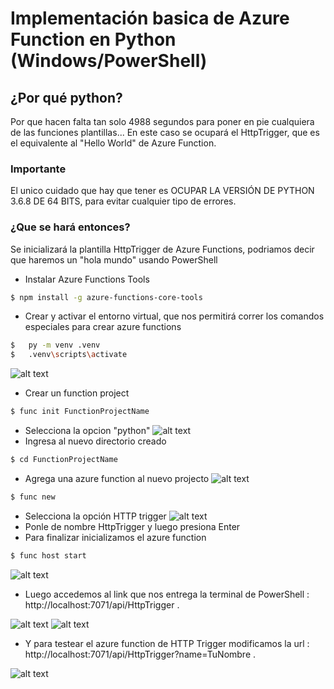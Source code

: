 # Implementación basica de Azure Function en Python (Windows/PowerShell)

## ¿Por qué python?

Por que hacen falta tan solo 4988 segundos para poner en pie cualquiera de las funciones plantillas... En este caso se ocupará el HttpTrigger, que es el equivalente al "Hello World" de Azure Function.

### Importante

El unico cuidado que hay que tener es OCUPAR LA VERSIÓN DE PYTHON 3.6.8 DE 64 BITS, para evitar cualquier tipo de errores.

### ¿Que se hará entonces?

Se inicializará la plantilla HttpTrigger de Azure Functions, podriamos decir que haremos un "hola mundo" usando PowerShell

* Instalar Azure Functions Tools
```sh
$ npm install -g azure-functions-core-tools
```


* Crear y activar el entorno virtual, que nos permitirá correr los comandos especiales para crear azure functions
```sh
$	py -m venv .venv
$	.venv\scripts\activate
```
![alt text](https://i.imgur.com/D6j5HQl.png)

* Crear un function project
```sh
$ func init FunctionProjectName
```

* Selecciona la opcion "python"
![alt text](https://i.imgur.com/sv2475m.png)
* Ingresa al nuevo directorio creado
```sh
$ cd FunctionProjectName
```
* Agrega una azure function al nuevo projecto
![alt text](https://i.imgur.com/WWKLfvQ.png)
```sh
$ func new
```
* Selecciona la opción HTTP trigger
![alt text](https://i.imgur.com/zf31l7i.png)
* Ponle de nombre HttpTrigger y luego presiona Enter
* Para finalizar inicializamos el azure function
```sh
$ func host start
```
![alt text](https://i.imgur.com/ScwhJYu.png)

* Luego accedemos al link que nos entrega la terminal de PowerShell : http://localhost:7071/api/HttpTrigger . 

![alt text](https://imgur.com/ScwhJYu)
![alt text](https://imgur.com/3xXmyOh)
* Y para testear el azure function de HTTP Trigger modificamos la url : http://localhost:7071/api/HttpTrigger?name=TuNombre .

![alt text](https://imgur.com/bJ3lA1F)


[command-line-grammar]: #command-line-grammar
[configuring-dns]: os/configuring-dns.md
[coreos-docs]: https://coreos.com/docs/
[economist-hyphens]: http://www.economist.com/news/books-and-arts/21723088-hyphens-can-be-tricky-they-need-not-drive-you-crazy-hysteria-over-hyphens
[eos]: https://faculty.washington.edu/heagerty/Courses/b572/public/StrunkWhite.pdf "The Elements of Style"
[githubmd]: https://help.github.com/articles/github-flavored-markdown/
[headings]: #headings
[hyperlink-considerations]: #hyperlink-considerations
[mdhome]: https://daringfireball.net/projects/markdown/syntax
[quickstart]: os/quickstart.md "Relative link from here to CoreOS Quick Start"
[rfc2606s3]: https://tools.ietf.org/html/rfc2606#section-3
[rfc5737]: https://tools.ietf.org/html/rfc5737
[style]: STYLE.md "CoreOS Documentation Style"